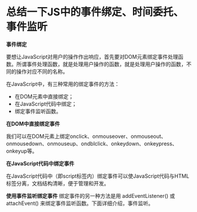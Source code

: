 # 总结一下JS中的事件绑定、时间委托、事件监听

**事件绑定**

  要想让JavaScript对用户的操作作出响应，首先要对DOM元素绑定事件处理函数。所谓事件处理函数，就是处理用户操作的函数，就是处理用户操作的函数，不同的操作对应不同的名称。

  在JavaScript中，有三种常用的绑定事件的方法：

  - 在DOM元素中直接绑定；
  - 在JavaScript代码中绑定；
  - 绑定事件监听函数。
  
  **在DOM中直接绑定事件**
  
  我们可以在DOM元素上绑定onclick、onmouseover、onmouseout、onmousedown、onmouseup、ondblclick、onkeydown、onkeypress、onkeyup等。

  **在JavaScript代码中绑定事件**
  
  在JavaScript代码中（即script标签内）绑定事件可以使JavaScript代码与HTML标签分离，文档结构清晰，便于管理和开发。
  
  **使用事件监听绑定事件**
  绑定事件的另一种方法是用 addEventListener() 或 attachEvent() 来绑定事件监听函数。下面详细介绍，事件监听。


















